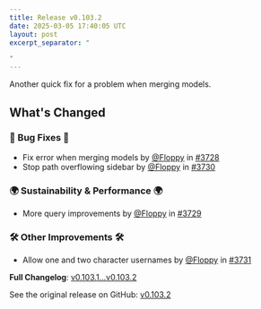 ```yaml
---
title: Release v0.103.2
date: 2025-03-05 17:40:05 UTC
layout: post
excerpt_separator: "

"
---
```

Another quick fix for a problem when merging models.

## What's Changed
### 🐛 Bug Fixes 🐛
* Fix error when merging models by [@Floppy](https://github.com/Floppy) in [#3728](https://github.com/manyfold3d/manyfold/pull/3728)
* Stop path overflowing sidebar by [@Floppy](https://github.com/Floppy) in [#3730](https://github.com/manyfold3d/manyfold/pull/3730)
### 🌍 Sustainability & Performance 🌍
* More query improvements by [@Floppy](https://github.com/Floppy) in [#3729](https://github.com/manyfold3d/manyfold/pull/3729)
### 🛠️ Other Improvements 🛠️
* Allow one and two character usernames by [@Floppy](https://github.com/Floppy) in [#3731](https://github.com/manyfold3d/manyfold/pull/3731)


**Full Changelog**: [v0.103.1...v0.103.2](https://github.com/manyfold3d/manyfold/compare/v0.103.1...v0.103.2)

See the original release on GitHub: [v0.103.2](https://github.com/manyfold3d/manyfold/releases/tag/v0.103.2)
